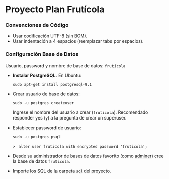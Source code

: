 Proyecto Plan Frutícola
=======================


### Convenciones de Código

- Usar codificación UTF-8 (sin BOM).
- Usar indentación a 4 espacios (reemplazar tabs por espacios).


### Configuración Base de Datos


Usuario, password y nombre de base de datos: `fruticola` 

- **Instalar PostgreSQL**. En Ubuntu:

    `sudo apt-get install postgresql-9.1`
  

- Crear usuario de base de datos:

    `sudo -u postgres createuser`

    Ingrese el nombre del usuario a crear (`fruticola`). Recomendado responder yes (`y`) a la pregunta de crear un superuser.

- Establecer password de usuario:
  
    `sudo -u postgres psql`

    `>` ` alter user fruticola with encrypted password 'fruticola';`


- Desde su administrador de bases de datos favorito (como [adminer](http://www.adminer.org)) cree la base de datos `fruticola`. 

- Importe los SQL de la carpeta `sql` del proyecto.

